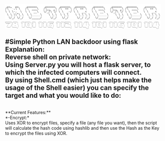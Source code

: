 ![alt text](https://github.com/Nacom-sys/Netpreter/blob/main/NetpreterLogo.png?raw=true)<br>
![alt text](https://github.com/Nacom-sys/Netpreter/blob/main/NetpreterAscii.png?raw=true)<br>
<br>
#**Simple Python LAN backdoor using flask**
**Explanation:**
<br>
Reverse shell on private network:
<br>
Using Server.py you will host a flask server, to which the infected computers will connect.
<br>
By using Shell.cmd (which just helps make the usage of the Shell easier) you can specify the target and what you would like to do:
<br>
-------------------------------------------------------------------------------------------------------------------------------------------------------------
<br>
**Current Features:**
<br>
*-Encrypt:*
<br>
Uses XOR to encrypt files, specify a file (any file you want), then the script will calculate the hash code using hashlib and then use the Hash as the Key to encrypt the files using XOR.

